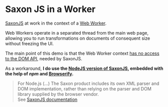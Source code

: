 # Saxon JS in a Worker

[SaxonJS](https://www.saxonica.com/saxon-js/index.xml)  at work in the context of a  [Web Worker](https://developer.mozilla.org/en-US/docs/Web/API/Web_Workers_API/Using_web_workers).  

Web Workers operate in a separated thread from the main web page, allowing you to run transformations on documents of consequent size without freezing the UI.

The main point of this demo is that the Web Worker context  [has no access to the DOM API](https://developer.mozilla.org/en-US/docs/Web/API/Web_Workers_API/Functions_and_classes_available_to_workers), needed by SaxonJS.

As a workaround,  **I do use the  [NodeJS version of SaxonJS](https://www.npmjs.com/package/saxon-js), embedded with the help of  _npm_  and  [Browserify](https://www.npmjs.com/package/browserify).**

> For Node.js (...) The Saxon product includes its own XML parser and DOM implementation, rather than relying on the parser and DOM library supplied by the browser vendor.  
> See  [SaxonJS documentation](https://www.saxonica.com/saxon-js/documentation2/index.html#!about/components)
